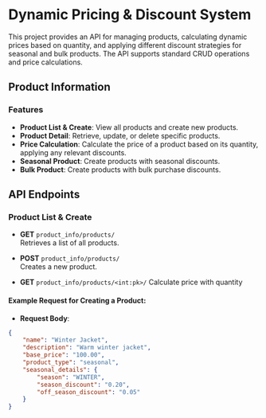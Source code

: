 # Dynamic Pricing & Discount System

This project provides an API for managing products, calculating dynamic prices based on quantity, and applying different discount strategies for seasonal and bulk products. The API supports standard CRUD operations and price calculations.

## Product Information 

### Features
- **Product List & Create**: View all products and create new products.
- **Product Detail**: Retrieve, update, or delete specific products.
- **Price Calculation**: Calculate the price of a product based on its quantity, applying any relevant discounts.
- **Seasonal Product**: Create products with seasonal discounts.
- **Bulk Product**: Create products with bulk purchase discounts.

## API Endpoints

### Product List & Create

- **GET** `product_info/products/`  
  Retrieves a list of all products.

- **POST** `product_info/products/`  
  Creates a new product.

- **GET** `product_info/products/<int:pk>/`
  Calculate price with quantity

#### Example Request for Creating a Product:
- **Request Body**:

```json
{
    "name": "Winter Jacket",
    "description": "Warm winter jacket",
    "base_price": "100.00",
    "product_type": "seasonal",
    "seasonal_details": {
        "season": "WINTER",
        "season_discount": "0.20",
        "off_season_discount": "0.05"
    }
}

